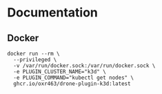 # Documentation

## Docker

```
docker run --rm \
  --privileged \
  -v /var/run/docker.sock:/var/run/docker.sock \
  -e PLUGIN_CLUSTER_NAME="k3d" \
  -e PLUGIN_COMMAND="kubectl get nodes" \
  ghcr.io/oxr463/drone-plugin-k3d:latest
```

